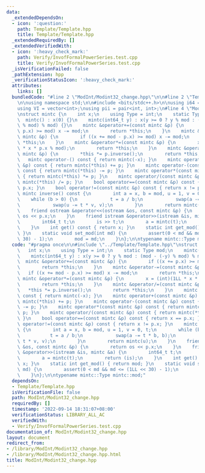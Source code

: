 ```yaml
---
data:
  _extendedDependsOn:
  - icon: ':question:'
    path: Template/Template.hpp
    title: Template/Template.hpp
  _extendedRequiredBy: []
  _extendedVerifiedWith:
  - icon: ':heavy_check_mark:'
    path: Verify/InvofFormalPowerSeries.test.cpp
    title: Verify/InvofFormalPowerSeries.test.cpp
  _isVerificationFailed: false
  _pathExtension: hpp
  _verificationStatusIcon: ':heavy_check_mark:'
  attributes:
    links: []
  bundledCode: "#line 2 \"ModInt/Modint32_change.hpp\"\n\n#line 2 \"Template/Template.hpp\"\
    \n\nusing namespace std;\n\n#include <bits/stdc++.h>\n\nusing i64 = long long;\n\
    using VI = vector<int>;\nusing pii = pair<int, int>;\n#line 4 \"ModInt/Modint32_change.hpp\"\
    \nstruct mintc {\n    int x;\n    using Type = int;\n    static Type mod;\n  \
    \  mintc() : x(0) {}\n    mintc(int64_t y) : x(y >= 0 ? y % mod : (mod - (-y)\
    \ % mod) % mod) {}\n    mintc &operator+=(const mintc &p) {\n        if ((x +=\
    \ p.x) >= mod) x -= mod;\n        return *this;\n    }\n    mintc &operator-=(const\
    \ mintc &p) {\n        if ((x += mod - p.x) >= mod) x -= mod;\n        return\
    \ *this;\n    }\n    mintc &operator*=(const mintc &p) {\n        x = (int)(1LL\
    \ * x * p.x % mod);\n        return *this;\n    }\n    mintc &operator/=(const\
    \ mintc &p) {\n        *this *= p.inverse();\n        return *this;\n    }\n \
    \   mintc operator-() const { return mintc(-x); }\n    mintc operator+(const mintc\
    \ &p) const { return mintc(*this) += p; }\n    mintc operator-(const mintc &p)\
    \ const { return mintc(*this) -= p; }\n    mintc operator*(const mintc &p) const\
    \ { return mintc(*this) *= p; }\n    mintc operator/(const mintc &p) const { return\
    \ mintc(*this) /= p; }\n    bool operator==(const mintc &p) const { return x ==\
    \ p.x; }\n    bool operator!=(const mintc &p) const { return x != p.x; }\n   \
    \ mintc inverse() const {\n        int a = x, b = mod, u = 1, v = 0, t;\n    \
    \    while (b > 0) {\n            t = a / b;\n            swap(a -= t * b, b);\n\
    \            swap(u -= t * v, v);\n        }\n        return mintc(u);\n    }\n\
    \    friend ostream &operator<<(ostream &os, const mintc &p) {\n        return\
    \ os << p.x;\n    }\n    friend istream &operator>>(istream &is, mintc &a) {\n\
    \        int64_t t;\n        is >> t;\n        a = mintc(t);\n        return (is);\n\
    \    }\n    int get() const { return x; }\n    static int get_mod() { return mod;\
    \ }\n    static void set_mod(int md) {\n        assert(0 < md && md <= (1LL <<\
    \ 30) - 1);\n        mod = md;\n    }\n};\n\ntypename mintc::Type mintc::mod;\n"
  code: "#pragma once\n\n#include \"../Template/Template.hpp\"\nstruct mintc {\n \
    \   int x;\n    using Type = int;\n    static Type mod;\n    mintc() : x(0) {}\n\
    \    mintc(int64_t y) : x(y >= 0 ? y % mod : (mod - (-y) % mod) % mod) {}\n  \
    \  mintc &operator+=(const mintc &p) {\n        if ((x += p.x) >= mod) x -= mod;\n\
    \        return *this;\n    }\n    mintc &operator-=(const mintc &p) {\n     \
    \   if ((x += mod - p.x) >= mod) x -= mod;\n        return *this;\n    }\n   \
    \ mintc &operator*=(const mintc &p) {\n        x = (int)(1LL * x * p.x % mod);\n\
    \        return *this;\n    }\n    mintc &operator/=(const mintc &p) {\n     \
    \   *this *= p.inverse();\n        return *this;\n    }\n    mintc operator-()\
    \ const { return mintc(-x); }\n    mintc operator+(const mintc &p) const { return\
    \ mintc(*this) += p; }\n    mintc operator-(const mintc &p) const { return mintc(*this)\
    \ -= p; }\n    mintc operator*(const mintc &p) const { return mintc(*this) *=\
    \ p; }\n    mintc operator/(const mintc &p) const { return mintc(*this) /= p;\
    \ }\n    bool operator==(const mintc &p) const { return x == p.x; }\n    bool\
    \ operator!=(const mintc &p) const { return x != p.x; }\n    mintc inverse() const\
    \ {\n        int a = x, b = mod, u = 1, v = 0, t;\n        while (b > 0) {\n \
    \           t = a / b;\n            swap(a -= t * b, b);\n            swap(u -=\
    \ t * v, v);\n        }\n        return mintc(u);\n    }\n    friend ostream &operator<<(ostream\
    \ &os, const mintc &p) {\n        return os << p.x;\n    }\n    friend istream\
    \ &operator>>(istream &is, mintc &a) {\n        int64_t t;\n        is >> t;\n\
    \        a = mintc(t);\n        return (is);\n    }\n    int get() const { return\
    \ x; }\n    static int get_mod() { return mod; }\n    static void set_mod(int\
    \ md) {\n        assert(0 < md && md <= (1LL << 30) - 1);\n        mod = md;\n\
    \    }\n};\n\ntypename mintc::Type mintc::mod;"
  dependsOn:
  - Template/Template.hpp
  isVerificationFile: false
  path: ModInt/Modint32_change.hpp
  requiredBy: []
  timestamp: '2022-09-14 18:31:07+08:00'
  verificationStatus: LIBRARY_ALL_AC
  verifiedWith:
  - Verify/InvofFormalPowerSeries.test.cpp
documentation_of: ModInt/Modint32_change.hpp
layout: document
redirect_from:
- /library/ModInt/Modint32_change.hpp
- /library/ModInt/Modint32_change.hpp.html
title: ModInt/Modint32_change.hpp
---
```

